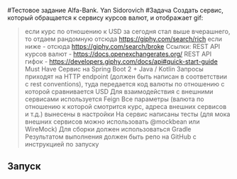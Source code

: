 #Тестовое задание Alfa-Bank. Yan Sidorovich
#Задача
Создать сервис, который обращается к сервису курсов валют, и отображает gif:
>если курс по отношению к USD за сегодня стал выше вчерашнего, то отдаем рандомную отсюда https://giphy.com/search/rich
>если ниже - отсюда https://giphy.com/search/broke
>Ссылки:
 REST API курсов валют - https://docs.openexchangerates.org/
 REST API гифок - https://developers.giphy.com/docs/api#quick-start-guide
>Must Have
 Сервис на Spring Boot 2 + Java / Kotlin
 Запросы приходят на HTTP endpoint (должен быть написан в соответствии с rest conventions), туда передается код валюты по отношению с которой сравнивается USD
 Для взаимодействия с внешними сервисами используется Feign
 Все параметры (валюта по отношению к которой смотрится курс, адреса внешних сервисов и т.д.) вынесены в настройки
 На сервис написаны тесты (для мока внешних сервисов можно использовать @mockbean или WireMock)
 Для сборки должен использоваться Gradle
 Результатом выполнения должен быть репо на GitHub с инструкцией по запуску
 
## Запуск
